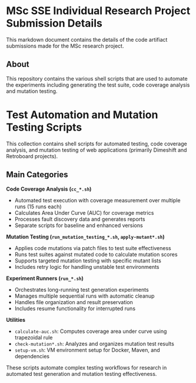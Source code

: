 # MSc SSE Individual Research Project Submission Details

This markdown document contains the details of the code artifiact submissions made for the MSc research project.

## About
This repository contains the various shell scripts that are used to automate the experiments including generating the test suite, code coverage analysis and mutation testing. 

# Test Automation and Mutation Testing Scripts

This collection contains shell scripts for automated testing, code coverage analysis, and mutation testing of web applications (primarily Dimeshift and Retroboard projects).

## Main Categories

**Code Coverage Analysis (`cc_*.sh`)**
- Automated test execution with coverage measurement over multiple runs (15 runs each)
- Calculates Area Under Curve (AUC) for coverage metrics
- Processes fault discovery data and generates reports
- Separate scripts for baseline and enhanced versions

**Mutation Testing (`run_mutation_testing_*.sh`, `apply-mutant*.sh`)**
- Applies code mutations via patch files to test suite effectiveness
- Runs test suites against mutated code to calculate mutation scores
- Supports targeted mutation testing with specific mutant lists
- Includes retry logic for handling unstable test environments

**Experiment Runners (`run_*.sh`)**
- Orchestrates long-running test generation experiments
- Manages multiple sequential runs with automatic cleanup
- Handles file organization and result preservation
- Includes resume functionality for interrupted runs

**Utilities**
- `calculate-auc.sh`: Computes coverage area under curve using trapezoidal rule
- `check-mutation*.sh`: Analyzes and organizes mutation test results
- `setup-vm.sh`: VM environment setup for Docker, Maven, and dependencies

These scripts automate complex testing workflows for research in automated test generation and mutation testing effectiveness.
